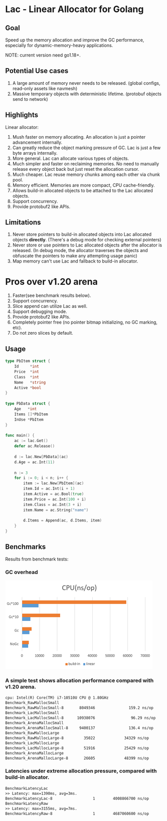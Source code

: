 
# Lac - Linear Allocator for Golang

## Goal
Speed up the memory allocation and improve the GC performance, especially for dynamic-memory-heavy applications.

NOTE: current version need go1.18+.

## Potential Use cases
1. A large amount of memory never needs to be released. (global configs, read-only assets like navmesh)
2. Massive temporary objects with deterministic lifetime. (protobuf objects send to network)

## Highlights
Linear allocator:

1. Mush faster on memory allocating. An allocation is just a pointer advancement internally.
2. Can greatly reduce the object marking pressure of GC. Lac is just a few byte arrays internally.
3. More general. Lac can allocate various types of objects.
4. Much simpler and faster on reclaiming memories. No need to manually release every object back but just reset the allocation cursor.
5. Much cheaper. Lac reuse memory chunks among each other via chunk pool. 
6. Memory efficient. Memories are more compact, CPU cache-friendly.
7. Allows build-in allocated objects to be attached to the Lac allocated objects. 
8. Support concurrency.
9. Provide protobuf2 like APIs.


## Limitations
1. Never store pointers to build-in allocated objects into Lac allocated objects **directly**. (There's a debug mode for checking external pointers)
2. Never store or use pointers to Lac allocated objects after the allocator is released. (In debug mode, the allocator traverses the objects and obfuscate the pointers to make any attempting usage panic)
3. Map memory can't use Lac and fallback to build-in allocator.


# Pros over v1.20 arena
1. Faster(see benchmark results below).
2. Support concurrency.
3. Slice append can utilize Lac as well.
4. Support debugging mode.
5. Provide protobuf2 like APIs.
6. Completely pointer free (no pointer bitmap initializing, no GC marking, etc).
7. Do not zero slices by default.

## Usage

```go
type PbItem struct {
	Id     *int
	Price  *int
	Class  *int
	Name   *string
	Active *bool
}

type PbData struct {
	Age   *int
	Items []*PbItem
	InUse *PbItem
}

func main() {	
	ac := lac.Get()
	defer ac.Release()
	
	d := lac.New[PbData](ac)
	d.Age = ac.Int(11)

	n := 3
	for i := 0; i < n; i++ {
		item := lac.New[PbItem](ac)
		item.Id = ac.Int(i + 1)
		item.Active = ac.Bool(true)
		item.Price = ac.Int(100 + i)
		item.Class = ac.Int(3 + i)
		item.Name = ac.String("name")

		d.Items = Append(ac, d.Items, item)
	}
}
```

## Benchmarks
Results from benchmark tests:

### GC overhead
![bench](./bench.png)

### A simple test shows allocation performance compared with v1.20 arena.
```
cpu: Intel(R) Core(TM) i7-10510U CPU @ 1.80GHz
Benchmark_RawMallocSmall
Benchmark_RawMallocSmall-8       8049346               159.2 ns/op
Benchmark_LacMallocSmall
Benchmark_LacMallocSmall-8      10938076                96.29 ns/op
Benchmark_ArenaMallocSmall
Benchmark_ArenaMallocSmall-8     9400137               136.4 ns/op
Benchmark_RawMallocLarge
Benchmark_RawMallocLarge-8         35022             34329 ns/op
Benchmark_LacMallocLarge
Benchmark_LacMallocLarge-8         51916             25429 ns/op
Benchmark_ArenaMallocLarge
Benchmark_ArenaMallocLarge-8       26605             48399 ns/op
```

### Latencies under extreme allocation pressure, compared with build-in allocator.  
``` 
BenchmarkLatencyLac
>> Latency: max=1390ms, avg=3ms.
BenchmarkLatencyLac-8                  1        4008866700 ns/op
BenchmarkLatencyRaw
>> Latency: max=3155ms, avg=7ms.
BenchmarkLatencyRaw-8                  1        4687060600 ns/op
```

